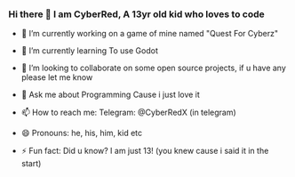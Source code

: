 

<!--
**RCodeStudios/RCodeStudios** is a ✨ _special_ ✨ repository because its `README.md` (this file) appears on your GitHub profile.

Here are some ideas to get you started:

- 🔭 I’m currently working on ...
- 🌱 I’m currently learning ...
- 👯 I’m looking to collaborate on ...
- 🤔 I’m looking for help with ...
- 💬 Ask me about ...
- 📫 How to reach me: ...
- 😄 Pronouns: ...
- ⚡ Fun fact: ...
-->
### Hi there 👋 I am CyberRed, A 13yr old kid who loves to code

<!--
**RCodeStudios/RCodeStudios** is a ✨ _special_ ✨ repository because its `README.md` (this file) appears on your GitHub profile.

Here are some ideas to get you started:
-->

- 🔭 I’m currently working on a game of mine named "Quest For Cyberz"
- 🌱 I’m currently learning To use Godot
- 👯 I’m looking to collaborate on some open source projects, if u have any please let me know
- 💬 Ask me about Programming Cause i just love it
- 📫 How to reach me: Telegram: @CyberRedX (in telegram)

- 😄 Pronouns: he, his, him, kid etc
- ⚡ Fun fact: Did u know? I am just 13! (you knew cause i said it in the start)

